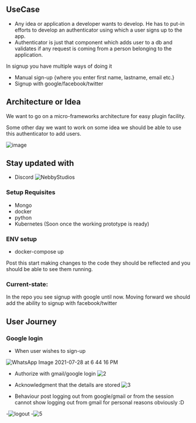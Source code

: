 ## UseCase
- Any idea or application a developer wants to develop. He has to put-in efforts to develop an authenticator using which a user signs up to the app. 
- Authenticator is just that component which adds user to a db and validates if any request is coming from a person belonging to the application.

In signup you have multiple ways of doing it
- Manual sign-up {where you enter first name, lastname, email etc.}
- Signup with google/facebook/twitter

## Architecture or Idea

We want to go on a micro-frameworks architecture for easy plugin facility.

Some other day we want to work on some idea we should be able to use this authenticator to add users.

![image](https://user-images.githubusercontent.com/15846947/128825120-878b0e01-3bcf-4004-9add-4c4d50c60d0d.png)

## Stay updated with

- Discord ![NebbyStudios](https://discord.gg/zPPmtnx2)

### Setup Requisites
 - Mongo
 - docker
 - python
 - Kubernetes (Soon once the working prototype is ready)

### ENV setup 
 - docker-compose up

Post this start making changes to the code they should be reflected and you should be able to see them running.

### Current-state: 
In the repo you see signup with google until now. Moving forward we should add the ability to signup with facebook/twitter

## User Journey
### Google login
 - When user wishes to sign-up

![WhatsApp Image 2021-07-28 at 6 44 16 PM](https://user-images.githubusercontent.com/15846947/127329000-12621164-ba6d-4775-bd40-8c9f4395ed59.jpeg)

- Authorize with gmail/google login
![2](https://user-images.githubusercontent.com/15846947/127329338-7e20218f-cccb-4059-817a-c27fdce6510d.jpeg)

- Acknowledgment that the details are stored
![3](https://user-images.githubusercontent.com/15846947/127329361-2b7d2e96-4a13-4245-b0db-1c6ead685195.jpeg)

- Behaviour post logging out from google/gmail or from the session
 cannot show logging out from gmail for personal reasons obviously :D
 
-![logout](https://user-images.githubusercontent.com/15846947/128707098-0c98a932-0bb9-4a51-ab6d-9d372677dc67.png)
-![5](https://user-images.githubusercontent.com/15846947/127329414-3f56d681-28b2-47a4-9277-eba437d419d5.jpeg)
